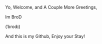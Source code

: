 Yo, Welcome, and A Couple More Greetings,


Im BroD


(ˈbrodɪ)


And this is my Github,
Enjoy your Stay!


